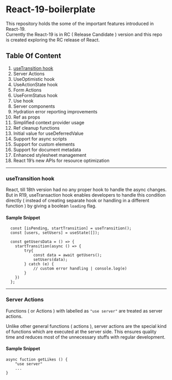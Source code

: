 # React-19-boilerplate

This repository holds the some of the important features introduced in React-19.  
Currently the React-19 is in RC ( Release Candidate ) version and this repo is created exploring the RC release of React.

## Table Of Content

1. [useTransition hook](#usetransition-hook)
2. Server Actions
3. UseOptimistic hook
4. UseActionState hook
5. Form Actions
6. UseFormStatus hook
7. Use hook
8. Server components
9. Hydration error reporting improvements
10. Ref as props
11. Simplified context provider usage
12. Ref cleanup functions
13. Initial value for useDeferredValue
14. Support for async scripts
15. Support for custom elements
16. Support for document metadata
17. Enhanced stylesheet management
18. React 19’s new APIs for resource optimization

---

### useTransition hook

React, till 18th version had no any proper hook to handle the async changes. But in R19, useTransaction hook enables developers to handle this condition directly ( instead of creating separate hook or handling in a different function ) by giving a boolean `loading` flag.  

#### Sample Snippet

```
  const [isPending, startTransition] = useTransition();
  const [users, setUsers] = useState([]);

  const getUsersData = () => {
    startTransition(async () => {
        try{
            const data = await getUsers();
            setUsers(data);
        } catch (e) {
            // custom error handling | console.log(e)
        }
    })
  };
```

---

### Server Actions

Functions ( or Actions ) with labelled as `"use server"` are treated as server actions.

Unlike other general functions ( actions ), server actions are the special kind of functions which are executed at the server side.
This ensures quality time and reduces most of the unnecessary stuffs with regular development.

#### Sample Snippet

```
async fuction getLikes () {
    "use server"
    ...
}
```